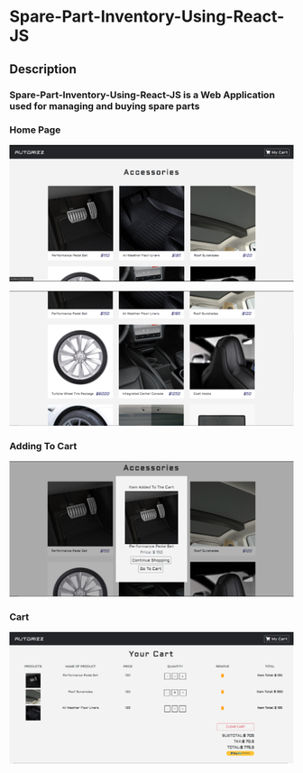 # Spare-Part-Inventory-Using-React-JS
## Description
### Spare-Part-Inventory-Using-React-JS is a Web Application used for managing and buying spare parts 
### Home Page
![](public/img/img1.PNG)

![](public/img/img2.PNG)
### Adding To Cart
![](public/img/adding%20to%20cart.PNG)

### Cart
![](public/img/cart.PNG)
